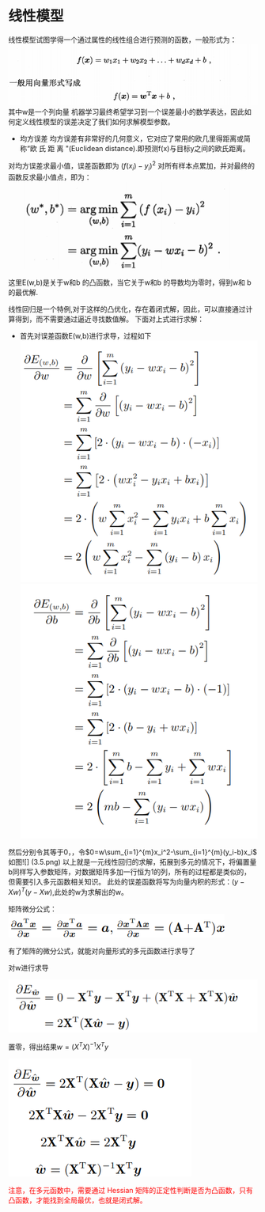 # 线性模型
线性模型试图学得一个通过属性的线性组合进行预测的函数，一般形式为：
![](3.1.png)
其中w是一个列向量
机器学习最终希望学习到一个误差最小的数学表达，因此如何定义线性模型的误差决定了我们如何求解模型参数。
* 均方误差
均方误差有非常好的几何意义，它对应了常用的欧几里得距离或简称“欧
氏 距 离 "(Euclidean distance).即预测f(x)与目标y之间的欧氏距离。

对均方误差求最小值，误差函数即为
$(f(x_i)-y_i)^2$
对所有样本点累加，并对最终的函数反求最小值点，即为：
![](3.2.png)

这里E(w,b)是关于w和b 的凸函数，当它关于w和b 的导数均为零时，得到w和 b 的最优解.

线性回归是一个特例,对于这样的凸优化，存在着闭式解，因此，可以直接通过计算得到，而不需要通过逼近寻找数值解。
下面对上式进行求解：
* 首先对误差函数E(w,b)进行求导，过程如下  
![](3.3.png)
![](3.4.png)

然后分别令其等于0，，令$0=w\sum_{i=1}^{m}x_i^2-\sum_{i=1}^{m}(y_i-b)x_i$
如图![]
(3.5.png)
以上就是一元线性回归的求解，拓展到多元的情况下，将偏置量b同样写入参数矩阵，对数据矩阵多加一行恒为1的列，所有的过程都是类似的，但需要引入多元函数相关知识。
此处的误差函数将写为向量内积的形式：$(y-Xw)^T(y-Xw)$,此处的w为求解出的w。

矩阵微分公式：
![](3.6.png)

有了矩阵的微分公式，就能对向量形式的多元函数进行求导了

对w进行求导

![](3.7.png)

置零，得出结果$w=(X^TX)^{-1}X^Ty$

![](3.8.png)

<span style="color:red">注意，在多元函数中，需要通过 Hessian 矩阵的正定性判断是否为凸函数，只有凸函数，才能找到全局最优，也就是闭式解。
